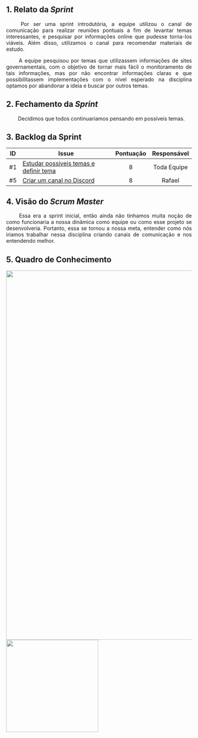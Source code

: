 
## 1. Relato da _Sprint_

<p align="justify">&emsp;&emsp; Por ser uma sprint introdutória, a equipe utilizou o canal de comunicação para realizar reuniões pontuais a fim de levantar temas interessantes, e pesquisar por informações online que pudesse torna-los viáveis. Além disso, utilizamos o canal para recomendar materiais de estudo.</p>

<p align="justify">&emsp;&emsp; A equipe pesquisou por temas que utilizassem informações de sites governamentais, com o objetivo de tornar mais fácil o monitoramento de tais informações, mas por não encontrar informações claras e que possibilitassem implementações com o nível esperado na disciplina optamos por abandonar a ideia e buscar por outros temas.</p>


## 2. Fechamento da _Sprint_
<p align="justify">&emsp;&emsp; Decidimos que todos continuariamos pensando em possíveis temas.
</p>

## 3. Backlog da Sprint

| ID | Issue | Pontuação | Responsável|
|:--:| ------- | :----: | :----: |
| #1 | [Estudar possiveis temas e definir tema](https://github.com/fga-eps-mds/2020.2-Anunbis/issues/1) | 8| Toda Equipe|
| #5 | [Criar um canal no Discord](https://github.com/fga-eps-mds/2020.2-Anunbis/issues/5) |8| Rafael |


## 4. Visão do _Scrum Master_

<p align="justify">&emsp;&emsp; Essa era a sprint inicial, então ainda não tinhamos muita noção de como funcionaria a nossa dinâmica como equipe ou como esse projeto se desenvolveria. Portanto, essa se tornou a nossa meta, entender como nós iriamos trabalhar nessa disciplina criando canais de comunicação e nos entendendo melhor.</p>

## 5. Quadro de Conhecimento

<img src="/2020.2-Anunbis/images/quadroConhecimento1.png" width="1000">
<img src="/2020.2-Anunbis/images/legendaQuadroConhecimento.png" width="250">
